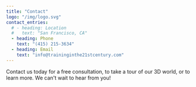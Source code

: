 ```yaml
---
title: "Contact"
logo: "/img/logo.svg"
contact_entries:
  # - heading: Location
  #   text: "San Francisco, CA"
  - heading: Phone
    text: "(415) 215-3634"
  - heading: Email
    text: "info@traininginthe21stcentury.com"
---
```


Contact us today for a free consultation, to take a tour of our 3D world, or to learn more. We can't wait to hear from you!

